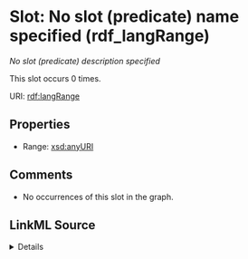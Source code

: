 

# Slot: No slot (predicate) name specified (rdf_langRange)


_No slot (predicate) description specified_






This slot occurs 0 times.


URI: [rdf:langRange](http://www.w3.org/1999/02/22-rdf-syntax-ns#langRange)



<!-- no inheritance hierarchy -->








## Properties

* Range: [xsd:anyURI](http://www.w3.org/2001/XMLSchema#anyURI)





## Comments

* No occurrences of this slot in the graph.



## LinkML Source

<details>

```yaml
name: rdf_langRange
annotations:
  count:
    tag: count
    value: 0
description: No slot (predicate) description specified
title: No slot (predicate) name specified
comments:
- No occurrences of this slot in the graph.
from_schema: spatial-kg
rank: 1000
slot_uri: rdf:langRange
alias: rdf_langRange
range: uri

```
</details>
